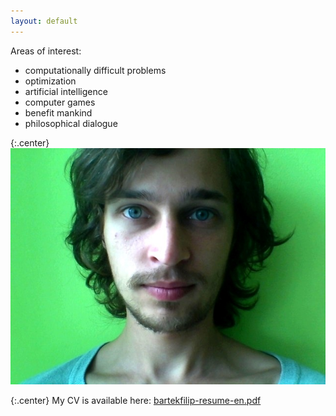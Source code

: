 ```yaml
---
layout: default
---
```


Areas of interest:

* computationally difficult problems
* optimization
* artificial intelligence
* computer games
* benefit mankind
* philosophical dialogue

{:.center}
![My photo](/assets/face.jpg)

{:.center}
My CV is available here: [bartekfilip-resume-en.pdf](http://filipbartek.github.io/resume/bartekfilip-resume-en.pdf)
